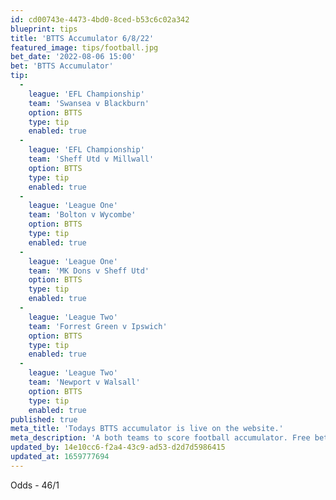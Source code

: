 ```yaml
---
id: cd00743e-4473-4bd0-8ced-b53c6c02a342
blueprint: tips
title: 'BTTS Accumulator 6/8/22'
featured_image: tips/football.jpg
bet_date: '2022-08-06 15:00'
bet: 'BTTS Accumulator'
tip:
  -
    league: 'EFL Championship'
    team: 'Swansea v Blackburn'
    option: BTTS
    type: tip
    enabled: true
  -
    league: 'EFL Championship'
    team: 'Sheff Utd v Millwall'
    option: BTTS
    type: tip
    enabled: true
  -
    league: 'League One'
    team: 'Bolton v Wycombe'
    option: BTTS
    type: tip
    enabled: true
  -
    league: 'League One'
    team: 'MK Dons v Sheff Utd'
    option: BTTS
    type: tip
    enabled: true
  -
    league: 'League Two'
    team: 'Forrest Green v Ipswich'
    option: BTTS
    type: tip
    enabled: true
  -
    league: 'League Two'
    team: 'Newport v Walsall'
    option: BTTS
    type: tip
    enabled: true
published: true
meta_title: 'Todays BTTS accumulator is live on the website.'
meta_description: 'A both teams to score football accumulator. Free betting tips for everyone.'
updated_by: 14e10cc6-f2a4-43c9-ad53-d2d7d5986415
updated_at: 1659777694
---
```

Odds - 46/1